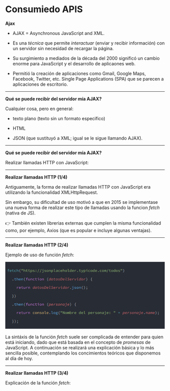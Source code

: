 <h1>Consumiedo APIS</h1>

**Ajax**

- AJAX = Asynchronous JavaScript and XML.

- Es una *técnica* que permite *interactuar* (enviar y recibir información) con un servidor sin necesidad de recargar la página.

- Su surgimiento a mediados de la década del 2000 significó un cambio enorme para JavaScript y el desarrollo de aplicaones web.

- Permitió la creación de aplicaciones como Gmail, Google Maps, Facebook, Twitter, etc. Single Page Applications (SPA) que se parecen a aplicaciones de escritorio.

----------------------------------------------------------------
**Qué se puede recibir del servidor mía AJAX?**

Cualquier cosa, pero en general:

- texto plano (texto sin un formato especifico)

- HTML

- JSON (que sustituyó a XML; igual se le sigue llamando AJAX).

----------------------------------------------------------------
**Qué se puede recibir del servidor mía AJAX?**

Realizar llamadas HTTP con JavaScript:

----------------------------------------------------------------
**Realizar llamadas HTTP (1/4)**

Antiguamente, la forma de realizar llamadas HTTP con JavaScript era utilizando la funcionalidad XMLHttpRequest.

Sin embargo, su dificultad de uso motivó a que en 2015 se implementase una nueva forma de realizar este tipo de llamadas usando la funcion *fetch* (nativa de JS).

👉 También existen librerias externas que cumplen la misma funcionalidad como, por ejemplo, Axios (que es popular e incluye algunas ventajas).

----------------------------------------------------------------
**Realizar llamadas HTTP (2/4)**

Ejemplo de uso de función *fetch*:

![](https://github.com/lorecarreno/curso-preparacion-hack-academy/blob/main/images/consumiendo-API-funcion-fetch.png?raw=true)

La sintáxis de la función *fetch* suele ser complicada de entender para quien está iniciando, dado que está basada en el concepto de *promesas* de JavaScript. A continuación se realizará una explicación básica y lo más sencilla posible, contemplando los concimientos teóricos que disponemos al día de hoy.

----------------------------------------------------------------
**Realizar llamadas HTTP (3/4)**

Explicación de la función *fetch*:

![]()













